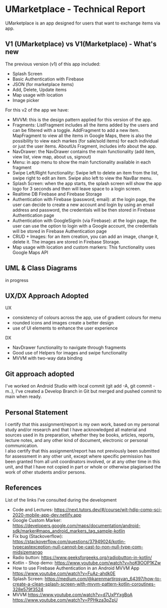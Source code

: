 # UMarketplace - Technical Report
UMarketplace is an app designed for users that want to exchange items via app. 

## V1 (UMarketplace) vs V1(Marketplace) - What's new
The previous version (v1) of this app included:

* Splash Screen
* Basic Authentication with Firebase
* JSON (for marketplace items)
* Add, Delete, Update items
* Map usage with location
* Image picker

For this v2 of the app we have: 
* MVVM: this is the design pattern applied for this version of the app. 
* Fragments: ListFragment includes all the items added by the users and can be filtered with a toggle. AddFragment to add a new item. MapFragment to view all the items in Google Maps, there is also the possibility to view each markes (for sale/sold items) for each individual or just the user items. AboutUs Fragment, includes info about the app. 
* NavDrawer: the NavDrawer contains the main functionality (add item, view list, view map, about us, signout)
* Menu: in app menu to show the main functionality available in each fragment
* Swipe Left/Right functionality: Swipe left to delete an item from the list, swipe right to edit an item. Swipe also left to view the NavBar menu. 
* Splash Screen: when the app starts, the splash screen will show the app logo for 3 seconds and then will leave space to a login screen. 
* Realtime DB Firebase and Firebase Storage
* Authentication with Firebase (password, email): at the login page, the user can decide to create a new account and login by using an email address and password, the credentials will be then stored in Firebase Authentication page
* Authentication with GoogleSignIn (via Firebase): at the login page, the user can use the option to login with a Google account, the credentials will be stored in Firebase Authentication page
* CRUD + Images: for an item creation, you can add an image, change it, delete it. The images are stored in Firebase Storage. 
* Map usage with location and custom markers: This functionality uses Google Maps API 

## UML & Class Diagrams

in progress

## UX/DX Approach Adopted
UX
* consistency of colours across the app, use of gradient colours for menu
* rounded icons and images create a better design 
* use of UI elements to enhance the user experience

DX
* NavDrawer functionality to navigate through fragments
* Good use of Helpers for images and swipe functionality
* MVVM with two-way data binding 

## Git approach adopted
I've worked on Android Studio with local commit (git add -A, git commit -m..), I've created a Develop Branch in Git but merged and pushed commit to main when ready.

## Personal Statement
I certify that this assignment/report is my own work, based on my personal study and/or research and that I have acknowledged all material and sources used in its preparation, whether they be books, articles, reports, lecture notes, and any other kind of document, electronic or personal communication.  
I also certify that this assignment/report has not previously been submitted for assessment in any other unit, except where specific permission has been granted from all unit coordinators involved, or at any other time in this unit, and that I have not copied in part or whole or otherwise plagiarised the work of other students and/or persons.

## References
List of the links I’ve consulted during the development
- Code and Lectures: https://next.tutors.dev/#/course/wit-hdip-comp-sci-2020-mobile-app-dev.netlify.app
- Google Custom Marker: https://developers.google.com/maps/documentation/android-sdk/marker#maps_android_markers_tag_sample-kotlin
- Fix bug (Stackoverflow): https://stackoverflow.com/questions/37949024/kotlin-typecastexception-null-cannot-be-cast-to-non-null-type-com-midsizemango
- Radio button: https://www.geeksforgeeks.org/radiobutton-in-kotlin/
- Kotlin - Shop demo: https://www.youtube.com/watch?v=hoK9OOP1KZw
- How to use Firebase Authentication in an Android MVVM App
https://www.youtube.com/watch?v=FuAz-ahdk0E
- Splash Screen: https://medium.com/@karenmartirosyan_64397/how-to-create-a-clean-splash-screen-with-mvvm-pattern-kotlin-coroutines-328e579f3524
- MVVM https://www.youtube.com/watch?v=d7UxPYxgBoA
https://www.youtube.com/watch?v=PPHkza3pZpU


